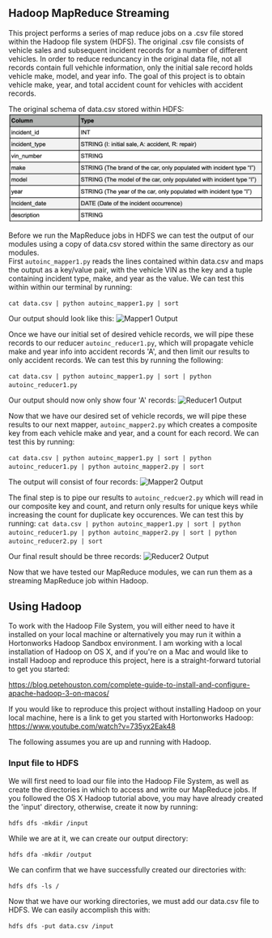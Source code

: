 ## Hadoop MapReduce Streaming

This project performs a series of map reduce jobs on a .csv file stored within the Hadoop file system (HDFS). The original .csv file consists of vehicle sales and subsequent incident records for a number of different vehicles. In order to reduce reduncancy in the original data file, not all records contain full vehichle information, only the initial sale record holds vehicle make, model, and year info. The goal of this project is to obtain vehicle make, year, and total accident count for vehicles with accident records.

The original schema of data.csv stored within HDFS:
![Vehicle Record Schema](/screenshots/vehicle_record_schema.png)

Before we run the MapReduce jobs in HDFS we can test the output of our modules using a copy of data.csv stored within the same directory as our modules.  
First ```autoinc_mapper1.py``` reads the lines contained within data.csv and maps the output as a key/value pair, with the vehicle VIN as the key and a tuple containing incident type, make, and year as the value. We can test this within within our terminal by running: 

```cat data.csv | python autoinc_mapper1.py | sort```

Our output should look like this:
![Mapper1 Output](/screenshots/mapper1_output.png)


Once we have our initial set of desired vehicle records, we will pipe these records to our reducer ```autoinc_reducer1.py```, which will propagate vehicle make and year info into accident records 'A', and then limit our results to only accident records. We can test this by running the following: 

```cat data.csv | python autoinc_mapper1.py | sort | python autoinc_reducer1.py```

Our output should now only show four 'A' records:
![Reducer1 Output](/screenshots/reducer1_output.png)

Now that we have our desired set of vehicle records, we will pipe these results to our next mapper, ```autoinc_mapper2.py``` which creates a composite key from each vehicle make and year, and a count for each record. We can test this by running:

```cat data.csv | python autoinc_mapper1.py | sort | python autoinc_reducer1.py | python autoinc_mapper2.py | sort ```


The output will consist of four records: 
![Mapper2 Output](/screenshots/mapper2_output.png)


The final step is to pipe our results to ```autoinc_redcuer2.py``` which will read in our composite key and count, and return only results for unique keys while increasing the count for duplicate key occurences. We can test this by running:
```cat data.csv | python autoinc_mapper1.py | sort | python autoinc_reducer1.py | python autoinc_mapper2.py | sort | python autoinc_reducer2.py | sort```

Our final result should be three records:
![Reducer2 Output](/screenshots/reducer2_output.png)


Now that we have tested our MapReduce modules, we can run them as a streaming MapReduce job within Hadoop.

## Using Hadoop
To work with the Hadoop File System, you will either need to have it installed on your local machine or alternatively you may run it within a Hortonworks Hadoop Sandbox environment. I am working with a local installation of Hadoop on OS X, and if you're on a Mac and would like to install Hadoop and reproduce this project, here is a straight-forward tutorial to get you started:

https://blog.petehouston.com/complete-guide-to-install-and-configure-apache-hadoop-3-on-macos/

If you would like to reproduce this project without installing Hadoop on your local machine, here is a link to get you started with Hortonworks Hadoop:
https://www.youtube.com/watch?v=735yx2Eak48

The following assumes you are up and running with Hadoop.
### Input file to HDFS
We will first need to load our file into the Hadoop File System, as well as create the directories in which to access and write our MapReduce jobs. If you followed the OS X Hadoop tutorial above, you may have already created the 'input' directory, otherwise, create it now by running:  

```hdfs dfs -mkdir /input```

While we are at it, we can create our output directory:  

```hdfs dfa -mkdir /output```

We can confirm that we have successfully created our directories with:  

```hdfs dfs -ls /```

Now that we have our working directories, we must add our data.csv file to HDFS. We can easily accomplish this with:  

```hdfs dfs -put data.csv /input```



